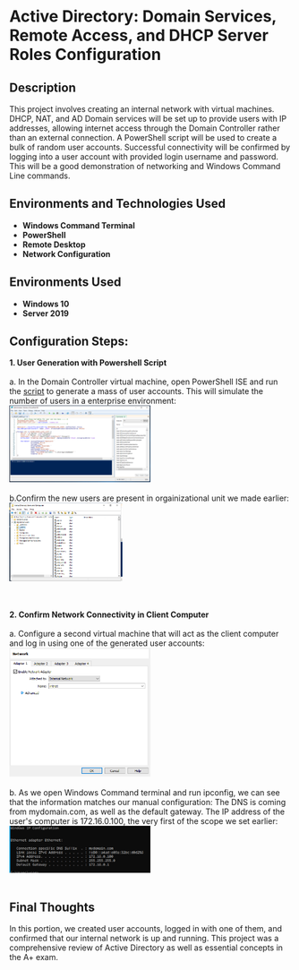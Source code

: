 <h1>Active Directory: Domain Services, Remote Access, and DHCP Server Roles Configuration</h1>


<h2>Description</h2>
This project involves creating an internal network with virtual machines. DHCP, NAT, and AD Domain services will be set up to provide users with IP addresses, allowing internet access through the Domain Controller rather than an external connection. A PowerShell script will be used to create a bulk of random user accounts. Successful connectivity will be confirmed by logging into a user account with provided login username and password. This will be a good demonstration of networking and Windows Command Line commands. 

<br/>


<h2>Environments and Technologies Used</h2>

- <b>Windows Command Terminal</b>
- <b>PowerShell</b>
- <b>Remote Desktop</b>
- <b>Network Configuration</b>

<h2>Environments Used </h2>

- <b>Windows 10</b>
- <b>Server 2019</b>

<h2>Configuration Steps:</h2>

__1. User Generation with Powershell Script__ <br/>
<br/>
a. In the Domain Controller virtual machine, open PowerShell ISE and run the [script](https://github.com/joshmadakor1/AD_PS/blob/master/Generate-Names-Create-Users.ps1) to generate a mass of user accounts. This will simulate the number of users in a enterprise environment: <br/>
<img src="https://github.com/henrykim-projects/activedirectory_users/blob/fcb97f27b5d67bdf8609bf550ba8bbd1529a2587/images/ug_1.PNG" height="50%" width="50%" alt="Disk Sanitization Steps"/>
<br/> 
<br/>
b.Confirm the new users are present in orgainizational unit we made earlier:<br/>
<img src="https://github.com/henrykim-projects/activedirectory_users/blob/21f23db221ff455ae30f7733b5d632f9c2801afc/images/ug_3.PNG" height="40%" width="40%" alt="Disk Sanitization Steps"/>
<br />  
<br />

__2. Confirm Network Connectivity in Client Computer__ <br/>
<br/>
a. Configure a second virtual machine that will act as the client computer and log in using one of the generated user accounts: <br/>
<img src="https://github.com/henrykim-projects/activedirectory_users/blob/21f23db221ff455ae30f7733b5d632f9c2801afc/images/ug_4.PNG" height="50%" width="50%" alt="Disk Sanitization Steps"/>
<br/> 
<br/>
b. As we open Windows Command terminal and run ipconfig, we can see that the information matches our manual configuration: The DNS is coming from mydomain.com, as well as the default gateway. The IP address of the user's computer is 172.16.0.100, the very first of the scope we set earlier: <br/>
<img src="https://github.com/henrykim-projects/activedirectory_users/blob/21f23db221ff455ae30f7733b5d632f9c2801afc/images/ug_2.PNG" height="50%" width="50%" alt="Disk Sanitization Steps"/>
<br/> 
<br/>
</p>

<h2>Final Thoughts</h2>
In this portion, we created user accounts, logged in with one of them, and confirmed that our internal network is up and running. This project was a comprehensive review of Active Directory as well as essential concepts in the A+ exam. 
<br><br/>
